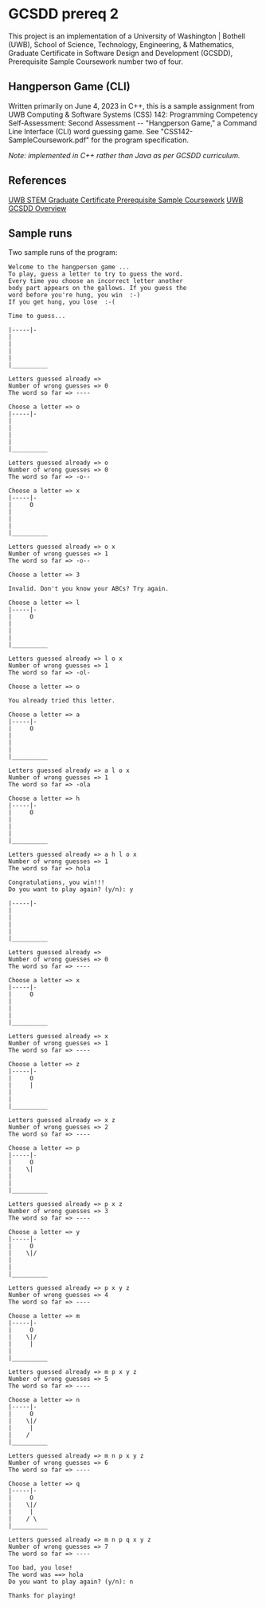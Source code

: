 # GCSDD prereq 2
This project is an implementation of a University of Washington | Bothell (UWB), School of Science, Technology, Engineering, & Mathematics, Graduate Certificate in Software Design and Development (GCSDD), Prerequisite Sample Coursework number two of four.

## Hangperson Game (CLI)
Written primarily on June 4, 2023 in C++, this is a sample assignment from UWB Computing & Software Systems (CSS) 142: Programming Competency Self-Assessment: Second Assessment -- "Hangperson Game," a Command Line Interface (CLI) word guessing game. See "CSS142-SampleCoursework.pdf" for the program specification.

*Note: implemented in C++ rather than Java as per GCSDD curriculum.*

## References
[UWB STEM Graduate Certificate Prerequisite Sample Coursework](https://www.uwb.edu/stem/graduate/gcsdd/sample-coursework) 
[UWB GCSDD Overview](https://www.uwb.edu/stem/graduate/gcsdd)


## Sample runs
Two sample runs of the program: 
```
Welcome to the hangperson game ...
To play, guess a letter to try to guess the word.
Every time you choose an incorrect letter another
body part appears on the gallows. If you guess the
word before you're hung, you win  :-)
If you get hung, you lose  :-(

Time to guess...

|-----|-
|
|
|
|
|__________

Letters guessed already => 
Number of wrong guesses => 0
The word so far => ----

Choose a letter => o
|-----|-
|
|
|
|
|__________

Letters guessed already => o 
Number of wrong guesses => 0
The word so far => -o--

Choose a letter => x
|-----|-
|     O
|
|
|
|__________

Letters guessed already => o x 
Number of wrong guesses => 1
The word so far => -o--

Choose a letter => 3

Invalid. Don't you know your ABCs? Try again.

Choose a letter => l
|-----|-
|     O
|
|
|
|__________

Letters guessed already => l o x 
Number of wrong guesses => 1
The word so far => -ol-

Choose a letter => o

You already tried this letter.

Choose a letter => a
|-----|-
|     O
|
|
|
|__________

Letters guessed already => a l o x 
Number of wrong guesses => 1
The word so far => -ola

Choose a letter => h
|-----|-
|     O
|
|
|
|__________

Letters guessed already => a h l o x 
Number of wrong guesses => 1
The word so far => hola

Congratulations, you win!!!
Do you want to play again? (y/n): y

|-----|-
|
|
|
|
|__________

Letters guessed already => 
Number of wrong guesses => 0
The word so far => ----

Choose a letter => x
|-----|-
|     O
|
|
|
|__________

Letters guessed already => x 
Number of wrong guesses => 1
The word so far => ----

Choose a letter => z
|-----|-
|     O
|     |
|
|
|__________

Letters guessed already => x z 
Number of wrong guesses => 2
The word so far => ----

Choose a letter => p
|-----|-
|     O
|    \|
|
|
|__________

Letters guessed already => p x z 
Number of wrong guesses => 3
The word so far => ----

Choose a letter => y
|-----|-
|     O
|    \|/
|
|
|__________

Letters guessed already => p x y z 
Number of wrong guesses => 4
The word so far => ----

Choose a letter => m
|-----|-
|     O
|    \|/
|     |
|
|__________

Letters guessed already => m p x y z 
Number of wrong guesses => 5
The word so far => ----

Choose a letter => n
|-----|-
|     O
|    \|/
|     |
|    /
|__________

Letters guessed already => m n p x y z 
Number of wrong guesses => 6
The word so far => ----

Choose a letter => q
|-----|-
|     O
|    \|/
|     |
|    / \ 
|__________

Letters guessed already => m n p q x y z 
Number of wrong guesses => 7
The word so far => ----

Too bad, you lose!
The word was ==> hola
Do you want to play again? (y/n): n

Thanks for playing!
```
